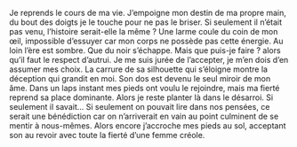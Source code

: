Je reprends le cours de ma vie. J’empoigne mon destin de ma propre main, du bout des doigts je le touche pour ne pas le briser. Si seulement il n’était pas venu, l’histoire serait-elle la même ? Une larme coule du coin de mon œil, impossible d’essuyer car mon corps ne possède pas cette énergie. Au loin l’ère est sombre. Que du noir s’échappe. Mais que puis-je faire ? alors qu’il faut le respect d’autrui. Je me suis jurée de l’accepter, je m’en dois d’en assumer mes choix. 
      La carrure de sa silhouette qui s’éloigne montre la déception qui grandit en moi. Son dos est devenu le seul miroir de mon âme. Dans un laps instant mes pieds ont voulu le rejoindre, mais ma fierté reprend sa place dominante. Alors je reste planter là dans le désarroi. 
      Si seulement il savait… Si seulement on pouvait lire dans nos pensées, ce serait une bénédiction car on n’arriverait en vain au point culminent de se mentir à nous-mêmes. Alors encore j’accroche mes pieds au sol, acceptant son au revoir avec toute la fierté d’une femme créole.
